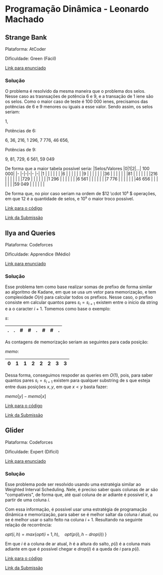 # Programação Dinâmica - Leonardo Machado

## Strange Bank

Plataforma: AtCoder

Dificuldade: Green (Fácil)

[Link para enunciado](https://atcoder.jp/contests/abc099/tasks/abc099_c)

### Solução

O problema é resolvido da mesma maneira que o problema dos selos. Nesse caso as trasnsações de potência 6 e 9, e a transação de 1 iene são os selos. Como o maior caso de teste é 100 000 ienes, precisamos das potências de 6 e 9 menores ou iguais a esse valor. Sendo assim, os selos seriam:

1, 

Potẽncias de 6:

6, 36, 216, 1 296, 7 776, 46 656, 

Potências de 9:

9, 81, 729, 6 561, 59 049

De forma que a maior tabela possível seria:
|Selos/Valores |0|1|2|...| 100 000|
|-             |-|-|-|-  |-|
|1             | | | |   | |
|6             | | | |   | |
|9             | | | |   | |
|36            | | | |   | |
|81            | | | |   | |
|216           | | | |   | |
|729           | | | |   | |
|1 296         | | | |   | |
|6 561         | | | |   | |
|7 776         | | | |   | |
|46 656        | | | |   | |
|59 049        | | | |   | |


De forma que, no pior caso seriam na ordem de $12 \cdot 10⁵ $ operações, em que $12$ é a quantidade de selos, e $10⁵$ o maior troco possível.

[Link para o código](./strange_bank.cpp)

[Link da Submissão](https://atcoder.jp/contests/abc099/submissions/67610262)

## Ilya and Queries

Plataforma: Codeforces

Dificuldade: Apprendice (Médio)

[Link para enunciado](https://codeforces.com/problemset/problem/313/B)

### Solução

Esse problema tem como base realizar somas de prefixo de forma similar ao algoritmo de Kadane, em que se usa um vetor para memorização, e tem complexidade $O(n)$ para calcular todos os prefixos. Nesse caso, o prefixo consiste em calcular quantos pares $s_i = s_{i+1}$ existem entre o início da string e a o caracter $i+1$. Tomemos como base o exemplo:

$s$:

|.|.|#|#|.|#|#|.|
|-|-|-|-|-|-|-|-|

As contagens de memorização seriam as seguintes para cada posição:

$memo$:

|0|1|1|2|2|2|3|3|
|-|-|-|-|-|-|-|-|

Dessa forma, conseguimos respoder as queries em $O(1)$, pois, para saber quantos pares $s_i = s_{i+1}$ existem para qualquer substring de s que esteja entre duas posições $x,y$, em que $x < y$ basta fazer:

$memo[y] - memo[x]$

[Link para o código](./ilya_and_queries.cpp)

[Link da Submissão](https://codeforces.com/problemset/submission/313/328973159)


## Glider

Plataforma: Codeforces

Dificuldade: Expert (Difícil)

[Link para enunciado](https://codeforces.com/problemset/problem/1041/D)

### Solução

Esse problema pode ser resolvido usando uma estratégia similar ao Weighted Interval Scheduling. Nele, é preciso saber quais colunas de ar são "compatíveis", de forma que, até qual coluna de ar adiante é possível ir, a partir de uma coluna $i$. 

Com essa informação, é possível usar uma estratégia de programação dinâmica e memorização, para saber se é melhor saltar da coluna $i$ atual, ou se é melhor usar o salto feito na coluna $i+1$. Resultando na seguinte relação de recorrência:

$opt(i, h) = max\{opt(i+1, h), \quad opt(p(i), h - drop(i))\;\}$

Em que $i$ é a coluna de ar atual, $h$ é a altura do salto, $p(i)$ é a coluna mais adiante em que é possível chegar e $drop(i)$ é a queda de $i$ para $p(i)$.


[Link para o código](./glider.cpp)

[Link da Submissão](https://codeforces.com/problemset/submission/1041/328973577)
